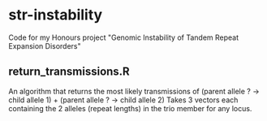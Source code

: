 # str-instability
Code for my Honours project "Genomic Instability of Tandem Repeat Expansion Disorders"

## return_transmissions.R
An algorithm that returns the most likely transmissions of (parent allele ? -> child allele 1) + (parent allele ? -> child allele 2)
Takes 3 vectors each containing the 2 alleles (repeat lengths) in the trio member for any locus. 
